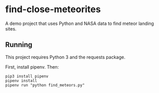 # find-close-meteorites
A demo project that uses Python and NASA data to find meteor landing sites.

## Running 

This project requires Python 3 and the requests package.

First, install pipenv. Then:

```
pip3 install pipenv
pipenv install
pipenv run "python find_meteors.py"
```